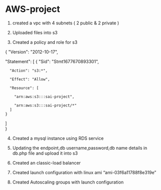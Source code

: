 # AWS-project


 1. created a vpc with 4 subnets ( 2 public & 2 private )


2. Uploaded files into s3


3. Created a policy and role for s3


{
  "Version": "2012-10-17",
  
  "Statement": [
    {
      "Sid": "Stmt1677670893301",
      
      "Action": "s3:*",
      
      "Effect": "Allow",
      
      "Resource": [
      
        "arn:aws:s3:::sai-project",
        
        "arn:aws:s3:::sai-project/*" 
      ]  
    }  
  ]  
}


4. Created a mysql instance using RDS service


5. Updating the endpoint,db username,password,db name details in db.php file and upload it into s3


6. Created an classic-load balancer


7. Created launch configuration with linux ami “ami-03f6a11788f8e319e”


8. Created Autoscaling groups with launch configuration

